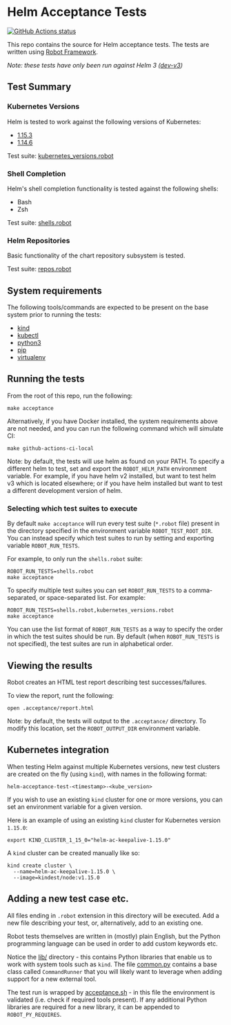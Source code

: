 # Helm Acceptance Tests

[![GitHub Actions status](https://github.com/helm/acceptance-testing/workflows/acceptance-tests/badge.svg)](https://github.com/helm/acceptance-testing/actions)

This repo contains the source for Helm acceptance tests.
The tests are written using [Robot Framework](https://robotframework.org/).

*Note: these tests have only been run against Helm 3 ([dev-v3](https://github.com/helm/helm/tree/dev-v3))*

## Test Summary

### Kubernetes Versions

Helm is tested to work against the following versions of Kubernetes:

<!-- 
TODO

Add support for 1.16+, getting the following error:
Error: apiVersion "apps/v1beta1" in nginx/templates/deployment.yaml is not available
[1.16.1](https://github.com/kubernetes/kubernetes/blob/master/CHANGELOG-1.16.md)

Also, upgrade to 1.15.4 and 1.14.7
(see issue on kind: https://github.com/kubernetes-sigs/kind/issues/948)

-->

- [1.15.3](https://github.com/kubernetes/kubernetes/blob/master/CHANGELOG-1.15.md)
- [1.14.6](https://github.com/kubernetes/kubernetes/blob/master/CHANGELOG-1.14.md)

Test suite: [kubernetes_versions.robot](./testsuites/kubernetes_versions.robot)


### Shell Completion

Helm's shell completion functionality is tested against the following shells:

- Bash
- Zsh

Test suite: [shells.robot](./testsuites/shells.robot)

### Helm Repositories

Basic functionality of the chart repository subsystem is tested.

Test suite: [repos.robot](./testsuites/repos.robot)

## System requirements

The following tools/commands are expected to be present on the base system
prior to running the tests:

- [kind](https://kind.sigs.k8s.io/)
- [kubectl](https://kubernetes.io/docs/tasks/tools/install-kubectl/)
- [python3](https://www.python.org/downloads/)
- [pip](https://pip.pypa.io/en/stable/installing/)
- [virtualenv](https://virtualenv.pypa.io/en/latest/installation/)

## Running the tests

From the root of this repo, run the following:

```
make acceptance
```

Alternatively, if you have Docker installed, 
the system requirements above are not needed, and you can run the following
command which will simulate CI:
```
make github-actions-ci-local
```

Note: by default, the tests will use helm as found on your PATH.
To specify a different helm to test, set and export the `ROBOT_HELM_PATH`
environment variable.  For example, if you have helm v2 installed, but want
to test helm v3 which is located elsewhere; or if you have helm installed
but want to test a different development version of helm.

### Selecting which test suites to execute

By default `make acceptance` will run every test suite (`*.robot` file) present in the directory specified in the environment variable `ROBOT_TEST_ROOT_DIR`.  You can instead specify which test suites to run by setting and exporting variable `ROBOT_RUN_TESTS`.

For example, to only run the `shells.robot` suite:

```
ROBOT_RUN_TESTS=shells.robot
make acceptance
```

To specify multiple test suites you can set `ROBOT_RUN_TESTS` to a comma-separated, or space-separated list.  For example:

```
ROBOT_RUN_TESTS=shells.robot,kubernetes_versions.robot
make acceptance
```

You can use the list format of `ROBOT_RUN_TESTS` as a way to specify the order in which the test suites should be run.  By default (when `ROBOT_RUN_TESTS` is not specified), the test suites are run in alphabetical order.

## Viewing the results

Robot creates an HTML test report describing test successes/failures.

To view the report, runt the following:

```
open .acceptance/report.html
```

Note: by default, the tests will output to the `.acceptance/` directory.
To modify this location, set the `ROBOT_OUTPUT_DIR` environment variable.

## Kubernetes integration

When testing Helm against multiple Kubernetes versions,
new test clusters are created on the fly (using `kind`),
with names in the following format:

```
helm-acceptance-test-<timestamp>-<kube_version>
```

If you wish to use an existing `kind` cluster for one
or more versions, you can set an environment variable for
a given version.

Here is an example of using an existing `kind` cluster
for Kubernetes version `1.15.0`:

```
export KIND_CLUSTER_1_15_0="helm-ac-keepalive-1.15.0"
```

A `kind` cluster can be created manually like so:

```
kind create cluster \
  --name=helm-ac-keepalive-1.15.0 \
  --image=kindest/node:v1.15.0
```

## Adding a new test case etc.

All files ending in `.robot` extension in this directory will be executed.
Add a new file describing your test, or, alternatively, add to an existing one.

Robot tests themselves are written in (mostly) plain English, but the Python
programming language can be used in order to add custom keywords etc.

Notice the [lib/](./lib/) directory - this contains Python libraries that
enable us to work with system tools such as `kind`. The file [common.py](./lib/common.py)
contains a base class called `CommandRunner` that you will likely want to
leverage when adding support for a new external tool.

The test run is wrapped by [acceptance.sh](./scripts/acceptance.sh) -
in this file the environment is validated (i.e. check if required tools present). 
If any additional Python libraries are required for a new library, 
it can be appended to `ROBOT_PY_REQUIRES`.


















